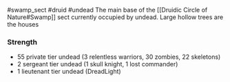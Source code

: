 #swamp_sect #druid #undead 
The main base of the [[Druidic Circle of Nature#Swamp]] sect currently occupied by undead. Large hollow trees are the houses

### Strength
- 55 private tier undead (3 relentless warriors, 30 zombies, 22 skeletons)
- 2 sergeant tier undead (1 skull knight, 1 lost commander)
- 1 lieutenant tier undead (DreadLight)